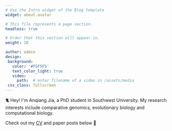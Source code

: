 ```yaml
---
# Use the Intro widget of the Blog template
widget: about.avatar

# This file represents a page section.
headless: true

# Order that this section will appear in.
weight: 10

author: admin
design:
 background:
   color: '#F5F5F5'
   text_color_light: true
   video:
     path:  # enter filename of a video in /assets/media
 css_class: fullscreen
---
```


🐈 Hey! I'm Anqiang Jia, a PhD student in Southwest University. My research interests include comparative genomics, evolutionary biology and computational biology.

Check out my [CV](/about/) and paper posts below 🌈
